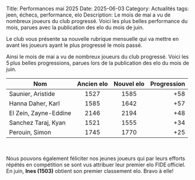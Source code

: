 Title: Performances mai 2025
Date: 2025-06-03
Category: Actualités
tags: jeen, échecs, performance, elo
Description: Le mois de mai a vu de nombreux joueurs du club progressé. Voici les plus belles performance du mois, parues avec la publication des elo du mois de juin.

Le club vous présente sa nouvelle rubrique mensuelle qui va mettre en avant les joueurs ayant le plus progressé le mois passé.

Ainsi le mois de mai a vu de nombreux joueurs du club progressé. Voici les 5 plus belles progressions, parues lors de la publication des elo du mois de juin.

| Nom                       | Ancien elo      | Nouvel elo  | Progression |
| ------------------------- |:---------------:|:-----------:| -----------:|
| Saunier, Aristide         | 1527            | 1585        |  +58        |
| Hanna Daher, Karl         | 1585            | 1642        |  +57        |
| El Zein, Zayne-Eddine     | 2146            | 2194        |  +48        |
| Sanchez Taraj, Kyan       | 1521            | 1555        |  +34        |
| Perouin, Simon            | 1745            | 1770        |  +25        |

<br />

Nous pouvons également féliciter nos jeunes joueurs qui par leurs efforts répétés en compétition se sont vus attribuer leur premier elo FIDE officiel. En juin, **Ines (1503)** obtient son premier classement elo. Bravo à elle!





